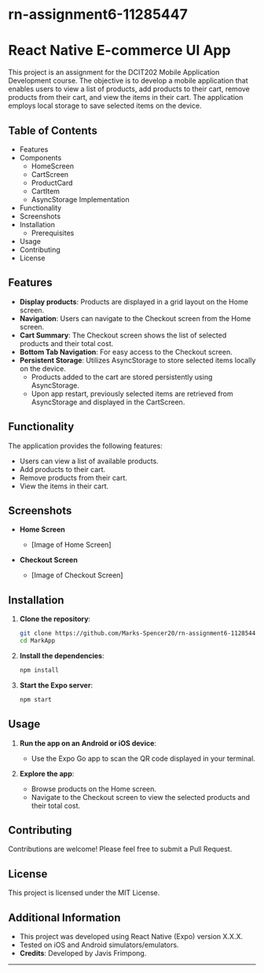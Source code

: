 # rn-assignment6-11285447

# React Native E-commerce UI App

This project is an assignment for the DCIT202 Mobile Application Development course. The objective is to develop a mobile application that enables users to view a list of products, add products to their cart, remove products from their cart, and view the items in their cart. The application employs local storage to save selected items on the device.

## Table of Contents

- Features
- Components
  - HomeScreen
  - CartScreen
  - ProductCard
  - CartItem
  - AsyncStorage Implementation
- Functionality
- Screenshots
- Installation
  - Prerequisites
- Usage
- Contributing
- License

## Features

- **Display products**: Products are displayed in a grid layout on the Home screen.
- **Navigation**: Users can navigate to the Checkout screen from the Home screen.
- **Cart Summary**: The Checkout screen shows the list of selected products and their total cost.
- **Bottom Tab Navigation**: For easy access to the Checkout screen.
- **Persistent Storage**: Utilizes AsyncStorage to store selected items locally on the device.
  - Products added to the cart are stored persistently using AsyncStorage.
  - Upon app restart, previously selected items are retrieved from AsyncStorage and displayed in the CartScreen.

## Functionality

The application provides the following features:
- Users can view a list of available products.
- Add products to their cart.
- Remove products from their cart.
- View the items in their cart.

## Screenshots

- **Home Screen**
  - [Image of Home Screen]

- **Checkout Screen**
  - [Image of Checkout Screen]

## Installation

1. **Clone the repository**:
   ```sh
   git clone https://github.com/Marks-Spencer20/rn-assignment6-11285447.git
   cd MarkApp
   ```
   
2. **Install the dependencies**:
   ```sh
   npm install
   ```

3. **Start the Expo server**:
   ```sh
   npm start
   ```

## Usage

1. **Run the app on an Android or iOS device**:
   - Use the Expo Go app to scan the QR code displayed in your terminal.

2. **Explore the app**:
   - Browse products on the Home screen.
   - Navigate to the Checkout screen to view the selected products and their total cost.



## Contributing

Contributions are welcome! Please feel free to submit a Pull Request.

## License

This project is licensed under the MIT License.

## Additional Information

- This project was developed using React Native (Expo) version X.X.X.
- Tested on iOS and Android simulators/emulators.
- **Credits**: Developed by Javis Frimpong.

---
